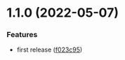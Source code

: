 # 1.1.0 (2022-05-07)


### Features

* first release ([f023c95](https://github.com/purocean/yank-note-extension/commit/f023c95e0ac2edace9646aaafad6eb251635b285))



